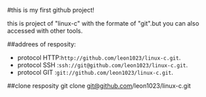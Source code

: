 #this is my first github project!

this is project of "linux-c" with the formate of "git".but you can also accessed with other tools.

##addrees of resposity:
* protocol HTTP:`http://github.com/leon1023/linux-c.git`.
* protocol SSH :`ssh://git@github.com/leon1023/linux-c.git`.
* protocol GIT :`git://github.com/leon1023/linux-c.git`.

##clone resposity
	git clone git@github.com/leon1023/linux-c.git
